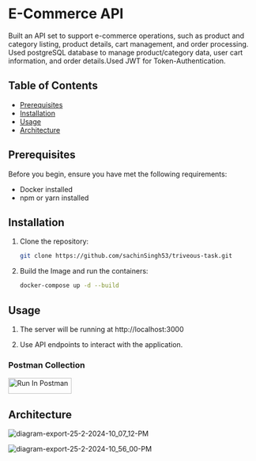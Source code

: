 # E-Commerce API

Built an API set to support e-commerce operations, such as product and category listing, product details, cart management, and order processing. Used  postgreSQL database to manage product/category data, user cart information, and order details.Used JWT for Token-Authentication. 
## Table of Contents

- [Prerequisites](#prerequisites)
- [Installation](#installation)
- [Usage](#usage)
- [Architecture](#architecture)


## Prerequisites

Before you begin, ensure you have met the following requirements:

- Docker installed
- npm or yarn installed

## Installation

1. Clone the repository:

   ```bash
   git clone https://github.com/sachinSingh53/triveous-task.git
   
   
2. Build the Image and run the containers:

   ```bash
   docker-compose up -d --build

## Usage

1. The server will be running at http://localhost:3000

2. Use API endpoints to interact with the application.

### Postman Collection

[<img src="https://run.pstmn.io/button.svg" alt="Run In Postman" style="width: 128px; height: 32px;">](https://www.postman.com/grey-desert-231793/workspace/public/collection/25577326-6f52d469-df94-49c1-b4d9-1ca6b266b663?action=share&creator=25577326)



## Architecture

![diagram-export-25-2-2024-10_07_12-PM](https://github.com/sachinSingh53/triveous-task/assets/96944676/bc2ecfeb-23b0-478b-a4d3-b1dff8189925)

![diagram-export-25-2-2024-10_56_00-PM](https://github.com/sachinSingh53/triveous-task/assets/96944676/e6436c73-629d-4c30-8471-0c3e5c596725)




